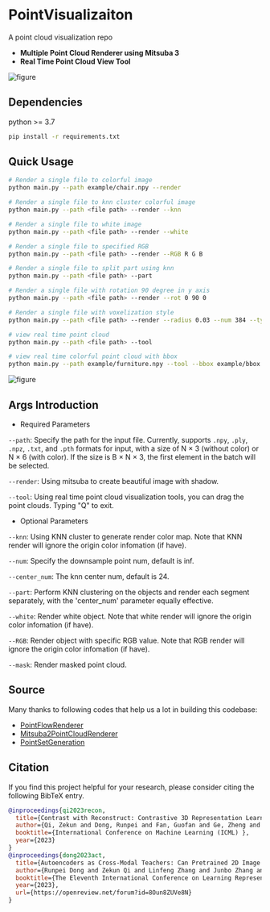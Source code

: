# PointVisualizaiton
A point cloud visualization repo

- **Multiple Point Cloud Renderer using Mitsuba 3**
- **Real Time Point Cloud View Tool**

![figure](fig/figure.jpg)

## Dependencies

python >= 3.7
```bash
pip install -r requirements.txt
```

## Quick Usage

```bash
# Render a single file to colorful image
python main.py --path example/chair.npy --render

# Render a single file to knn cluster colorful image
python main.py --path <file path> --render --knn

# Render a single file to white image
python main.py --path <file path> --render --white

# Render a single file to specified RGB
python main.py --path <file path> --render --RGB R G B

# Render a single file to split part using knn
python main.py --path <file path> --part

# Render a single file with rotation 90 degree in y axis
python main.py --path <file path> --render --rot 0 90 0

# Render a single file with voxelization style
python main.py --path <file path> --render --radius 0.03 --num 384 --type voxel

# view real time point cloud
python main.py --path <file path> --tool

# view real time colorful point cloud with bbox
python main.py --path example/furniture.npy --tool --bbox example/bbox.npy --BGR
```

![figure](fig/color.jpg)

## Args Introduction

- Required Parameters

`--path`: Specify the path for the input file. 
Currently, supports `.npy`, `.ply`, `.npz`, `.txt`, and `.pth` formats for input, with a size of N × 3 (without color) or N × 6 (with color). 
If the size is B × N × 3, the first element in the batch will be selected.

`--render`: Using mitsuba to create beautiful image with shadow.

`--tool`: Using real time point cloud visualization tools, you can drag the point clouds. Typing "Q" to exit.

- Optional Parameters

`--knn`: Using KNN cluster to generate render color map. Note that KNN render will ignore the origin color infomation (if have).

`--num`: Specify the downsample point num, default is inf.

`--center_num`: The knn center num, default is 24.

`--part`: Perform KNN clustering on the objects and render each segment separately, with the 'center_num' parameter equally effective.

`--white`: Render white object. Note that white render will ignore the origin color infomation (if have).

`--RGB`: Render object with specific RGB value. Note that RGB render will ignore the origin color infomation (if have).

`--mask`: Render masked point cloud.

## Source

Many thanks to following codes that help us a lot in building this codebase:

* [PointFlowRenderer](https://github.com/zekunhao1995/PointFlowRenderer)
* [Mitsuba2PointCloudRenderer](https://github.com/tolgabirdal/Mitsuba2PointCloudRenderer) 
* [PointSetGeneration](https://github.com/fanhqme/PointSetGeneration)


## Citation
If you find this project helpful for your research, please consider citing the following BibTeX entry.

```bibtex
@inproceedings{qi2023recon,
  title={Contrast with Reconstruct: Contrastive 3D Representation Learning Guided by Generative Pretraining},
  author={Qi, Zekun and Dong, Runpei and Fan, Guofan and Ge, Zheng and Zhang, Xiangyu and Ma, Kaisheng and Yi, Li},
  booktitle={International Conference on Machine Learning (ICML) },
  year={2023}
}
@inproceedings{dong2023act,
  title={Autoencoders as Cross-Modal Teachers: Can Pretrained 2D Image Transformers Help 3D Representation Learning?},
  author={Runpei Dong and Zekun Qi and Linfeng Zhang and Junbo Zhang and Jianjian Sun and Zheng Ge and Li Yi and Kaisheng Ma},
  booktitle={The Eleventh International Conference on Learning Representations (ICLR) },
  year={2023},
  url={https://openreview.net/forum?id=8Oun8ZUVe8N}
}
```